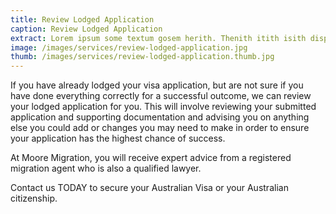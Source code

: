 ```yaml
---
title: Review Lodged Application
caption: Review Lodged Application
extract: Lorem ipsum some textum gosem herith. Thenith itith isith displayeth henceforeth.
image: /images/services/review-lodged-application.jpg
thumb: /images/services/review-lodged-application.thumb.jpg
---
```

If you have already lodged your visa application, but are not sure if you have done everything correctly for a successful outcome, we can review your lodged application for you. This will involve reviewing your submitted application and supporting documentation and advising you on anything else you could add or changes you may need to make in order to ensure your application has the highest chance of success.

At Moore Migration, you will receive expert advice from a registered migration agent who is also a qualified lawyer. 

Contact us TODAY to secure your Australian Visa or your Australian citizenship.
